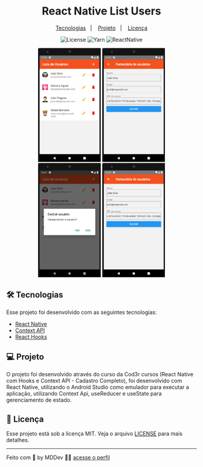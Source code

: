 <h1 align="center">React Native List Users</h1>

<p align="center">
  <a href="#-tecnologias">Tecnologias</a>&nbsp;&nbsp;&nbsp;|&nbsp;&nbsp;&nbsp;
  <a href="#-projeto">Projeto</a>&nbsp;&nbsp;&nbsp;|&nbsp;&nbsp;&nbsp;
  <a href="#-licença">Licença</a>
</p>

<p align="center">
  <img alt="License" src="https://img.shields.io/static/v1?label=license&message=MIT&color=8257E5&labelColor=000000">
  <img alt="Yarn" src="https://img.shields.io/static/v1?label=yarn&message=1.22.18&color=2C8EBB">
  <img alt="ReactNative" src="https://img.shields.io/static/v1?label=reactnative&message=3.4.2&color=61DAFB">
<br>

<p align="center">
  <img alt="listUsers" src="https://github.com/Atanazio01/rncrud/blob/main/src/assets/images/listUsers.png" width="33%">
  <img alt="editUser" src="https://github.com/Atanazio01/rncrud/blob/main/src/assets/images/editUser.png" width="33%">
  <img alt="deleteUser" src="https://github.com/Atanazio01/rncrud/blob/main/src/assets/images/deleteUser.png" width="33%">
  <img alt="createUser" src="https://github.com/Atanazio01/rncrud/blob/main/src/assets/images/editUser.png" width="33%">
</p>

## 🛠 Tecnologias

Esse projeto foi desenvolvido com as seguintes tecnologias:

- [React Native](https://reactnative.dev/)
- [Context API](https://pt-br.reactjs.org/docs/context.html)
- [React Hooks](https://pt-br.reactjs.org/docs/hooks-intro.html)

## 💻 Projeto

O projeto foi desenvolvido através do curso da Cod3r cursos (React Native com Hooks e Context API - Cadastro Completo), foi desenvolvido com React Native, utilizando o Android Studio como emulador para executar a aplicação, utilizando Context Api, useReducer e useState para gerenciamento de estado.


## 📄 Licença

Esse projeto está sob a licença MIT. Veja o arquivo [LICENSE](LICENSE.md) para mais detalhes.

---

Feito com 🤍 by MDDev 👋🏻 [acesse o perfil](https://www.linkedin.com/in/marcos-douglas-fernandes-atanazio-b74044170/)
